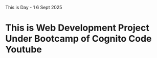 This is Day - 1 6 Sept 2025
# This is Web Development Project Under Bootcamp of Cognito Code Youtube
